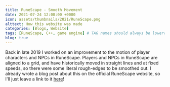 ```yaml
---
title: RuneScape - Smooth Movement
date: 2021-07-24 12:00:00 +0000
icon: assets/thumbnails/2021/RuneScape.png
alttext: How this website was made
categories: [Blogs, Website]
tags: [RuneScape, C++, game engine] # TAG names should always be lowercase
blog: true
---
```


Back in late 2019 I worked on an improvement to the motion of player characters and NPCs in RuneScape. Players and NPCs in RuneScape are aligned to a grid, and have historically moved in straight lines and at fixed speeds, so there were some literal rough-edges to be smoothed out. I already wrote a blog post about this on the official RuneScape website, so I'll just leave a link to it [here](https://secure.runescape.com/m=news/a=135/dev-blog---movement-in-runescape)!
